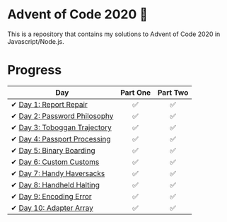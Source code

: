 # Advent of Code 2020 🌟
 This is a repository that contains my solutions to Advent of Code 2020 in Javascript/Node.js.

# Progress
<!-- Task List -->

| Day  | Part One | Part Two | 
|---|:---:|:---:|
| ✔ [Day 1: Report Repair](https://github.com/ZiadMuhammad/AdventOfCode2020/tree/main/Day%201)| ✅| ✅|
| ✔ [Day 2: Password Philosophy](https://github.com/ZiadMuhammad/AdventOfCode2020/tree/main/Day%202)| ✅| ✅|
| ✔ [Day 3: Toboggan Trajectory](https://github.com/ZiadMuhammad/AdventOfCode2020/tree/main/Day%203)| ✅| ✅|
| ✔ [Day 4: Passport Processing](https://github.com/ZiadMuhammad/AdventOfCode2020/tree/main/Day%204)| ✅| ✅|
| ✔ [Day 5: Binary Boarding](https://github.com/ZiadMuhammad/AdventOfCode2020/tree/main/Day%205)| ✅| ✅|
| ✔ [Day 6: Custom Customs](https://github.com/ZiadMuhammad/AdventOfCode2020/tree/main/Day%206)| ✅| ✅|
| ✔ [Day 7: Handy Haversacks](https://github.com/ZiadMuhammad/AdventOfCode2020/tree/main/Day%207)| ✅| ✅|
| ✔ [Day 8: Handheld Halting](https://github.com/ZiadMuhammad/AdventOfCode2020/tree/main/Day%208)| ✅| ✅|
| ✔ [Day 9: Encoding Error](https://github.com/ZiadMuhammad/AdventOfCode2020/tree/main/Day%209)| ✅| ✅|
| ✔ [Day 10: Adapter Array](https://github.com/ZiadMuhammad/AdventOfCode2020/tree/main/Day10)| ✅| ✅|
